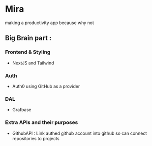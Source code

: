# Mira
making a productivity app because why not

## Big Brain part : 

### Frontend & Styling

- NextJS and Tailwind

### Auth 

- Auth0 using GitHub as a provider

### DAL

- Grafbase

### Extra APIs and their purposes 

- GithubAPI : Link authed github account into github so can connect repositories to projects 